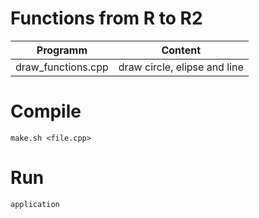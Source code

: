 # Functions from R to R2

|Programm|Content|
|---------|-------|
|draw_functions.cpp    |draw circle, elipse and line|


# Compile

`make.sh <file.cpp>`

# Run

`application`
